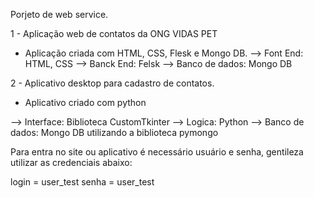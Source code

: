 Porjeto de web service.

1 - Aplicação web de contatos da ONG VIDAS PET </br>

* Aplicação criada com HTML, CSS, Flesk e Mongo DB.
 --> Font End: HTML, CSS
 --> Banck End: Felsk
 --> Banco de dados: Mongo DB



2 - Aplicativo desktop para cadastro de contatos.</br>

* Aplicativo criado com python

--> Interface: Biblioteca CustomTkinter
--> Logica: Python
--> Banco de dados: Mongo DB utilizando a biblioteca pymongo

Para entra no site ou aplicativo é necessário usuário e senha, gentileza utilizar as credenciais abaixo:

login = user_test
senha = user_test
